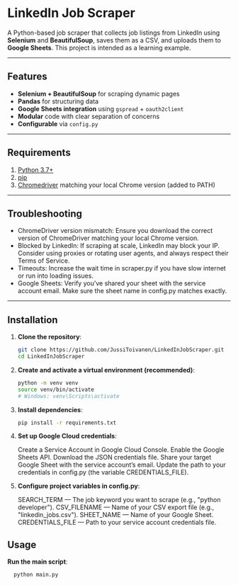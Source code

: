 # LinkedIn Job Scraper

A Python-based job scraper that collects job listings from LinkedIn using **Selenium** and **BeautifulSoup**, saves them as a CSV, and uploads them to **Google Sheets**. This project is intended as a learning example.


---

## Features

- **Selenium + BeautifulSoup** for scraping dynamic pages  
- **Pandas** for structuring data  
- **Google Sheets integration** using `gspread` + `oauth2client`  
- **Modular** code with clear separation of concerns  
- **Configurable** via `config.py`

---

## Requirements

1. [Python 3.7+](https://www.python.org/downloads/)  
2. [pip](https://pip.pypa.io/en/stable/)  
3. [Chromedriver](https://chromedriver.chromium.org/downloads) matching your local Chrome version (added to PATH)

---
## Troubleshooting
- ChromeDriver version mismatch: Ensure you download the correct version of ChromeDriver matching your local Chrome version.
- Blocked by LinkedIn: If scraping at scale, LinkedIn may block your IP. Consider using proxies or rotating user agents, and always respect their Terms of Service.
- Timeouts: Increase the wait time in scraper.py if you have slow internet or run into loading issues.
- Google Sheets: Verify you’ve shared your sheet with the service account email. Make sure the sheet name in config.py matches exactly.
---

## Installation

1. **Clone the repository**:

   ```bash
   git clone https://github.com/JussiToivanen/LinkedInJobScraper.git
   cd LinkedInJobScraper
   
2. **Create and activate a virtual environment (recommended)**:

   ```bash
   python -m venv venv
   source venv/bin/activate
   # Windows: venv\Scripts\activate
   
3. **Install dependencies**:

   ```bash
   pip install -r requirements.txt

4. **Set up Google Cloud credentials**:

   Create a Service Account in Google Cloud Console.
   Enable the Google Sheets API.
   Download the JSON credentials file.
   Share your target Google Sheet with the service account’s email.
   Update the path to your credentials in config.py (the variable CREDENTIALS_FILE).
   
5. **Configure project variables in config.py**:

   SEARCH_TERM — The job keyword you want to scrape (e.g., "python developer").
   CSV_FILENAME — Name of your CSV export file (e.g., "linkedin_jobs.csv").
   SHEET_NAME — Name of your Google Sheet.
   CREDENTIALS_FILE — Path to your service account credentials file.

## Usage

**Run the main script**:

   ```bash
     python main.py


